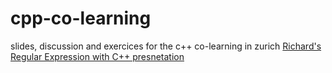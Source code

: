 # cpp-co-learning
slides, discussion and exercices for the c++ co-learning in zurich
[Richard's Regular Expression with C++ presnetation](http://opentechschool-zurich.github.io/cpp-co-learning/programming-principles-and-practice/09-classes-etc/Richard/RegexPresentation/app/index.html)
